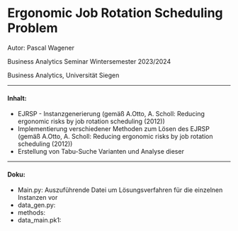 # Ergonomic Job Rotation Scheduling Problem

Autor: Pascal Wagener

Business Analytics Seminar Wintersemester 2023/2024

Business Analytics, Universität Siegen

---

#### Inhalt:
* EJRSP - Instanzgenerierung (gemäß A.Otto, A. Scholl: Reducing ergonomic risks by job rotation scheduling (2012))
* Implementierung verschiedener Methoden zum Lösen des EJRSP (gemäß A.Otto, A. Scholl: Reducing ergonomic risks by job rotation scheduling (2012))
* Erstellung von Tabu-Suche Varianten und Analyse dieser

---

#### Doku:
* Main.py: Auszuführende Datei um Lösungsverfahren für die einzelnen Instanzen vor
* data_gen.py:
* methods:
* data_main.pk1: 
